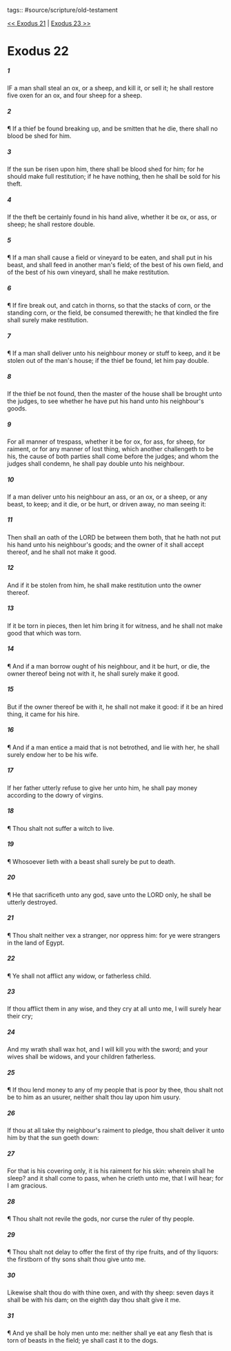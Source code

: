 tags:: #source/scripture/old-testament

[<< Exodus 21](source/scripture/old-testament/02_Exodus/Exodus_21.md) | [Exodus 23 >>](source/scripture/old-testament/02_Exodus/Exodus_23.md)

# Exodus 22

##### 1

IF a man shall steal an ox, or a sheep, and kill it, or sell it; he shall restore five oxen for an ox, and four sheep for a sheep.

##### 2

¶ If a thief be found breaking up, and be smitten that he die, there shall no blood be shed for him.

##### 3

If the sun be risen upon him, there shall be blood shed for him; for he should make full restitution; if he have nothing, then he shall be sold for his theft.

##### 4

If the theft be certainly found in his hand alive, whether it be ox, or ass, or sheep; he shall restore double.

##### 5

¶ If a man shall cause a field or vineyard to be eaten, and shall put in his beast, and shall feed in another man's field; of the best of his own field, and of the best of his own vineyard, shall he make restitution.

##### 6

¶ If fire break out, and catch in thorns, so that the stacks of corn, or the standing corn, or the field, be consumed therewith; he that kindled the fire shall surely make restitution.

##### 7

¶ If a man shall deliver unto his neighbour money or stuff to keep, and it be stolen out of the man's house; if the thief be found, let him pay double.

##### 8

If the thief be not found, then the master of the house shall be brought unto the judges, to see whether he have put his hand unto his neighbour's goods.

##### 9

For all manner of trespass, whether it be for ox, for ass, for sheep, for raiment, or for any manner of lost thing, which another challengeth to be his, the cause of both parties shall come before the judges; and whom the judges shall condemn, he shall pay double unto his neighbour.

##### 10

If a man deliver unto his neighbour an ass, or an ox, or a sheep, or any beast, to keep; and it die, or be hurt, or driven away, no man seeing it:

##### 11

Then shall an oath of the LORD be between them both, that he hath not put his hand unto his neighbour's goods; and the owner of it shall accept thereof, and he shall not make it good.

##### 12

And if it be stolen from him, he shall make restitution unto the owner thereof.

##### 13

If it be torn in pieces, then let him bring it for witness, and he shall not make good that which was torn.

##### 14

¶ And if a man borrow ought of his neighbour, and it be hurt, or die, the owner thereof being not with it, he shall surely make it good.

##### 15

But if the owner thereof be with it, he shall not make it good: if it be an hired thing, it came for his hire.

##### 16

¶ And if a man entice a maid that is not betrothed, and lie with her, he shall surely endow her to be his wife.

##### 17

If her father utterly refuse to give her unto him, he shall pay money according to the dowry of virgins.

##### 18

¶ Thou shalt not suffer a witch to live.

##### 19

¶ Whosoever lieth with a beast shall surely be put to death.

##### 20

¶ He that sacrificeth unto any god, save unto the LORD only, he shall be utterly destroyed.

##### 21

¶ Thou shalt neither vex a stranger, nor oppress him: for ye were strangers in the land of Egypt.

##### 22

¶ Ye shall not afflict any widow, or fatherless child.

##### 23

If thou afflict them in any wise, and they cry at all unto me, I will surely hear their cry;

##### 24

And my wrath shall wax hot, and I will kill you with the sword; and your wives shall be widows, and your children fatherless.

##### 25

¶ If thou lend money to any of my people that is poor by thee, thou shalt not be to him as an usurer, neither shalt thou lay upon him usury.

##### 26

If thou at all take thy neighbour's raiment to pledge, thou shalt deliver it unto him by that the sun goeth down:

##### 27

For that is his covering only, it is his raiment for his skin: wherein shall he sleep? and it shall come to pass, when he crieth unto me, that I will hear; for I am gracious.

##### 28

¶ Thou shalt not revile the gods, nor curse the ruler of thy people.

##### 29

¶ Thou shalt not delay to offer the first of thy ripe fruits, and of thy liquors: the firstborn of thy sons shalt thou give unto me.

##### 30

Likewise shalt thou do with thine oxen, and with thy sheep: seven days it shall be with his dam; on the eighth day thou shalt give it me.

##### 31

¶ And ye shall be holy men unto me: neither shall ye eat any flesh that is torn of beasts in the field; ye shall cast it to the dogs.
